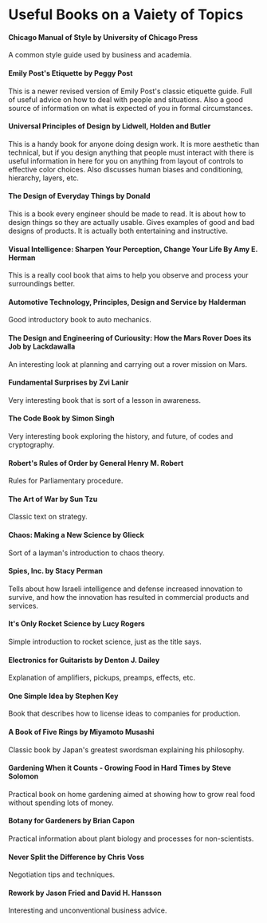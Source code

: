 # **Useful Books on a Vaiety of Topics**

#### **Chicago Manual of Style** by University of Chicago Press

A common style guide used by business and academia.

#### **Emily Post's Etiquette** by Peggy Post

This is a newer revised version of Emily Post's classic etiquette guide.  Full of useful advice on how to deal with people and situations.  Also a good source of information on what is expected of you in formal circumstances.

#### **Universal Principles of Design** by Lidwell, Holden and Butler

This is a handy book for anyone doing design work.  It is more aesthetic than technical, but if you design anything that people must interact with there is useful information in here for you on anything from layout of controls to effective color choices.  Also discusses human biases and conditioning, hierarchy, layers, etc.

#### **The Design of Everyday Things** by Donald

This is a book every engineer should be made to read.  It is about how to design things so they are actually usable.  Gives examples of good and bad designs of products.  It is actually both entertaining and instructive.

#### **Visual Intelligence: Sharpen Your Perception, Change Your Life** By Amy E. Herman

This is a really cool book that aims to help you observe and process your surroundings better.

#### **Automotive Technology, Principles, Design and Service** by Halderman

Good introductory book to auto mechanics.

#### **The Design and Engineering of Curiousity: How the Mars Rover Does its Job** by Lackdawalla

An interesting look at planning and carrying out a rover mission on Mars.

#### **Fundamental Surprises** by Zvi Lanir

Very interesting book that is sort of a lesson in awareness.

#### **The Code Book** by Simon Singh

Very interesting book exploring the history, and future, of codes and cryptography.

#### **Robert's Rules of Order** by General Henry M. Robert

Rules for Parliamentary procedure.

#### **The Art of War** by Sun Tzu

Classic text on strategy.

#### **Chaos: Making a New Science** by Glieck

Sort of a layman's introduction to chaos theory.

#### **Spies, Inc.** by Stacy Perman

Tells about how Israeli intelligence and defense increased innovation to survive, and how the innovation has resulted in commercial products and services.

#### **It's Only Rocket Science** by Lucy Rogers

Simple introduction to rocket science, just as the title says.

#### **Electronics for Guitarists** by Denton J. Dailey

Explanation of amplifiers, pickups, preamps, effects, etc.

#### **One Simple Idea** by Stephen Key

Book that describes how to license ideas to companies for production.

#### **A Book of Five Rings** by Miyamoto Musashi

Classic book by Japan's greatest swordsman explaining his philosophy.

#### **Gardening When it Counts - Growing Food in Hard Times** by Steve Solomon

Practical book on home gardening aimed at showing how to grow real food without spending lots of money.

#### **Botany for Gardeners** by Brian Capon

Practical information about plant biology and processes for non-scientists.

#### **Never Split the Difference** by Chris Voss

Negotiation tips and techniques.

#### **Rework** by Jason Fried and David H. Hansson

Interesting and unconventional business advice.



<!-- More to be added later-->
